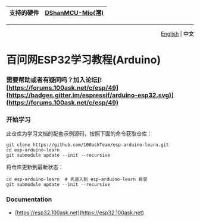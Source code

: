 | 支持的硬件 | [DShanMCU-Mio(澪)](https://forums.100ask.net/c/esp/esp32s3/50) |
| ----------------- | ------------ |

---
<p align="right">
  <a href="../README.md">English</a>  |  <b>中文</b></a>
</p>

# 百问网ESP32学习教程(Arduino)

### 需要帮助或者有疑问吗？加入论坛[![https://forums.100ask.net/c/esp/49](https://badges.gitter.im/espressif/arduino-esp32.svg)](https://forums.100ask.net/c/esp/49)

### 开始学习

此仓库为学习文档的配套示例源码，按照下面的命令获取仓库：

```shell
git clone https://github.com/100askTeam/esp-arduino-learn.git
cd esp-arduino-learn
git submodule update --init --recursive
```

将仓库更新到最新状态：

```shell
cd esp-arduino-learn  # 先进入到 esp-arduino-learn 目录
git submodule update --init --recursive
```

### Documentation

  - [https://esp32.100ask.net](https://esp32.100ask.net)


